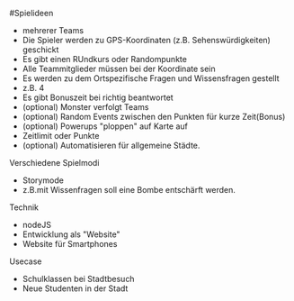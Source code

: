 #Spielideen

* mehrerer Teams
* Die Spieler werden zu GPS-Koordinaten (z.B. Sehenswürdigkeiten) geschickt
* Es gibt einen RUndkurs oder Randompunkte
* Alle Teammitglieder müssen bei der Koordinate sein
* Es werden zu dem Ortspezifische Fragen und Wissensfragen gestellt
 * z.B. 4
* Es gibt Bonuszeit bei richtig beantwortet
* (optional) Monster verfolgt Teams
* (optional) Random Events zwischen den Punkten für kurze Zeit(Bonus)
* (optional) Powerups "ploppen" auf Karte auf
* Zeitlimit oder Punkte
* (optional) Automatisieren für allgemeine Städte.

Verschiedene Spielmodi
* Storymode
 * z.B.mit Wissenfragen soll eine Bombe entschärft werden. 

Technik
* nodeJS
* Entwicklung als "Website"
* Website für Smartphones

Usecase
* Schulklassen bei Stadtbesuch
* Neue Studenten in der Stadt
